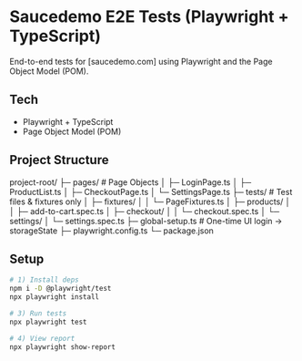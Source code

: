 # Saucedemo E2E Tests (Playwright + TypeScript)

End-to-end tests for [saucedemo.com] using Playwright and the Page Object Model (POM).

## Tech

- Playwright + TypeScript
- Page Object Model (POM)

## Project Structure

project-root/
├─ pages/ # Page Objects
│ ├─ LoginPage.ts
│ ├─ ProductList.ts
│ ├─ CheckoutPage.ts
│ └─ SettingsPage.ts
├─ tests/ # Test files & fixtures only
│ ├─ fixtures/
│ │ └─ PageFixtures.ts
│ ├─ products/
│ │ ├─ add-to-cart.spec.ts
│ ├─ checkout/
│ │ └─ checkout.spec.ts
│ └─ settings/
│ └─ settings.spec.ts
├─ global-setup.ts # One-time UI login → storageState
├─ playwright.config.ts
└─ package.json

## Setup

```bash
# 1) Install deps
npm i -D @playwright/test
npx playwright install

# 3) Run tests
npx playwright test

# 4) View report
npx playwright show-report
```
